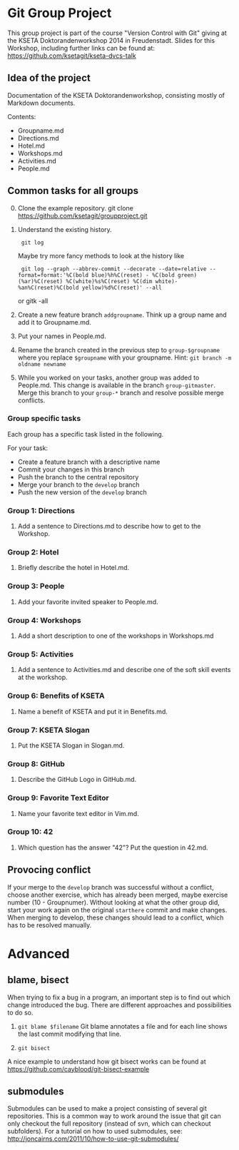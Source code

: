 # Git Group Project

This group project is part of the course "Version Control with Git" giving at
the KSETA Doktorandenworkshop 2014 in Freudenstadt.
Slides for this Workshop, including further links can be found at:
	https://github.com/ksetagit/kseta-dvcs-talk

## Idea of the project
Documentation of the KSETA Doktorandenworkshop, consisting mostly of Markdown
documents.

Contents:
- Groupname.md
- Directions.md
- Hotel.md
- Workshops.md
- Activities.md
- People.md

## Common tasks for all groups

0. Clone the example repository.
		git clone https://github.com/ksetagit/groupproject.git

1. Understand the existing history.

		git log

	Maybe try more fancy methods to look at the history like

		git log --graph --abbrev-commit --decorate --date=relative --format=format:'%C(bold blue)%h%C(reset) - %C(bold green)(%ar)%C(reset) %C(white)%s%C(reset) %C(dim white)- %an%C(reset)%C(bold yellow)%d%C(reset)' --all
	or
		gitk -all

2. Create a new feature branch `addgroupname`. Think up a group name and add it
   to Groupname.md.

2. Put your names in People.md.

2. Rename the branch created in the previous step to `group-$groupname` where
   you replace `$groupname` with your groupname.
   Hint: `git branch -m oldname newname`

4. While you worked on your tasks, another group was added to People.md. This
   change is available in the branch `group-gitmaster`. Merge this branch to
   your `group-*` branch and resolve possible merge conflicts.

### Group specific tasks
Each group has a specific task listed in the following.

For your task:
- Create a feature branch with a descriptive name
- Commit your changes in this branch
- Push the branch to the central repository
- Merge your branch to the `develop` branch
- Push the new version of the `develop` branch

### Group 1: Directions

1. Add a sentence to Directions.md to describe how to get to the Workshop.

### Group 2: Hotel

1. Briefly describe the hotel in Hotel.md.

### Group 3: People

1. Add your favorite invited speaker to People.md.

### Group 4: Workshops

1. Add a short description to one of the workshops in Workshops.md

### Group 5: Activities

1. Add a sentence to Activities.md and describe one of the soft skill events at
   the workshop.

### Group 6: Benefits of KSETA

1. Name a benefit of KSETA and put it in Benefits.md.

### Group 7: KSETA Slogan

1. Put the KSETA Slogan in Slogan.md.

### Group 8: GitHub

1. Describe the GitHub Logo in GitHub.md.

### Group 9: Favorite Text Editor

1. Name your favorite text editor in Vim.md.

### Group 10: 42

1. Which question has the answer "42"? Put the question in 42.md.


## Provocing conflict

If your merge to the `develop` branch was successful without a conflict, choose
another exercise, which has already been merged, maybe exercise number (10 - Groupnumer).
Without looking at what the other group did, start your work again on the
original `starthere` commit and make changes. When merging to develop, these
changes should lead to a conflict, which has to be resolved manually.


# Advanced

## blame, bisect
When trying to fix a bug in a program, an important step is to find out which
change introduced the bug. There are different approaches and possibilities
to do so.

1. `git blame $filename`
Git blame annotates a file and for each line shows the last commit modifying
that line.

2. `git bisect`

A nice example to understand how git bisect works can be found at
	https://github.com/cayblood/git-bisect-example

## submodules
Submodules can be used to make a project consisting of several git repositories.
This is a common way to work around the issue that git can only checkout the
full repository (instead of svn, which can checkout subfolders).
For a tutorial on how to used submodules, see:
http://joncairns.com/2011/10/how-to-use-git-submodules/


<!--
# vim: set textwidth=80 wrap:
-->
